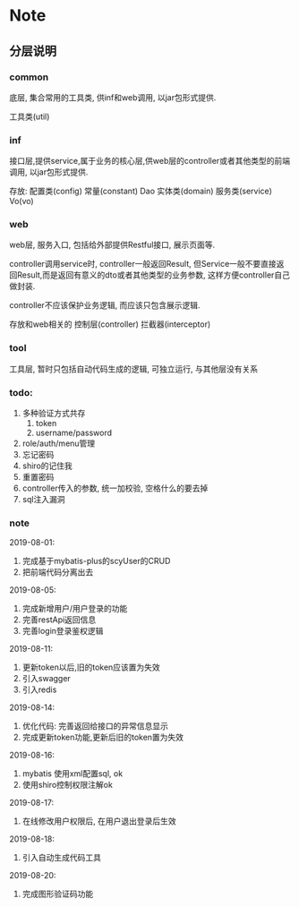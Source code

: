 # Note

## 分层说明

### common

底层, 集合常用的工具类, 供inf和web调用, 以jar包形式提供.

工具类(util)


### inf

接口层,提供service,属于业务的核心层,供web层的controller或者其他类型的前端调用, 以jar包形式提供.

存放:
配置类(config)
常量(constant)
Dao
实体类(domain)
服务类(service)
Vo(vo)

### web

web层, 服务入口, 包括给外部提供Restful接口, 展示页面等.

controller调用service时, controller一般返回Result, 但Service一般不要直接返回Result,而是返回有意义的dto或者其他类型的业务参数, 这样方便controller自己做封装.

controller不应该保护业务逻辑, 而应该只包含展示逻辑.

存放和web相关的
控制层(controller)
拦截器(interceptor)

### tool
工具层, 暂时只包括自动代码生成的逻辑, 可独立运行, 与其他层没有关系

### todo:
1. 多种验证方式共存
    1. token 
    2. username/password
2. role/auth/menu管理
3. 忘记密码
4. shiro的记住我
5. 重置密码
6. controller传入的参数, 统一加校验, 空格什么的要去掉
7. sql注入漏洞
    

### note
2019-08-01:
1. 完成基于mybatis-plus的scyUser的CRUD
2. 把前端代码分离出去

2019-08-05:
1. 完成新增用户/用户登录的功能 
2. 完善restApi返回信息 
3. 完善login登录鉴权逻辑

2019-08-11:
1. 更新token以后,旧的token应该置为失效
2. 引入swagger
3. 引入redis

2019-08-14:
1. 优化代码: 完善返回给接口的异常信息显示
2. 完成更新token功能,更新后旧的token置为失效
 
2019-08-16:
1. mybatis 使用xml配置sql, ok
2. 使用shiro控制权限注解ok

2019-08-17:
1. 在线修改用户权限后, 在用户退出登录后生效

2019-08-18:
1. 引入自动生成代码工具

2019-08-20:
1. 完成图形验证码功能